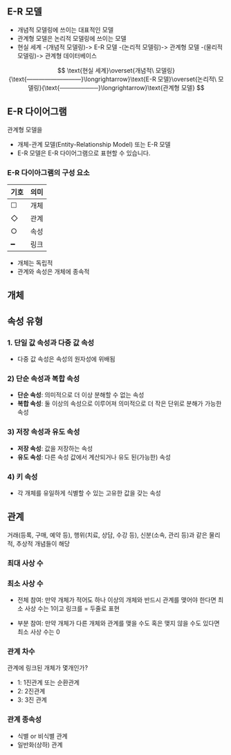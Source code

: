 ## E-R 모델
- 개념적 모델링에 쓰이는 대표적인 모델
- 관계형 모델은 논리적 모델링에 쓰이는 모델
- 현실 세계 -(개념적 모델링)-> E-R 모델 -(논리적 모델링)-> 관계형 모델 -(물리적 모델링)-> 관계형 데이터베이스

$$
\text{현실 세계}\overset{개념적\ 모델링}{\text{—————————}\longrightarrow}\text{E-R 모델}\overset{논리적\ 모델링}{\text{─────────}\longrightarrow}\text{관계형 모델}
$$

## E-R 다이어그램
관계형 모델을 
- 개체-관계 모델(Entity-Relationship Model) 또는 E-R 모델
- E-R 모델은 E-R 다이어그램으로 표현할 수 있습니다.

### E-R 다이아그램의 구성 요소
|기호|의미|
|---|---|
|&#9744;|개체|
|&#9671;|관계|
|&#9675;|속성|
|━|링크|

- 개체는 독립적
- 관계와 속성은 개체에 종속적

## 개체

## 속성 유형

### 1. 단일 값 속성과 다중 값 속성
- 다중 값 속성은 속성의 원자성에 위배됨
### 2) 단순 속성과 복합 속성
- **단순 속성**: 의미적으로 더 이상 분해할 수 없는 속성
- **복합 속성**: 둘 이상의 속성으로 이루어져 의미적으로 더 작은 단위로 분해가 가능한 속성

### 3) 저장 속성과 유도 속성
- **저장 속성**: 값을 저장하는 속성
- **유도 속성**: 다른 속성 값에서 계산되거나 유도 된(가능한) 속성

### 4) 키 속성
- 각 개체를 유일하게 식별할 수 있는 고유한 값을 갖는 속성


## 관계

거래(등록, 구매, 예약 등), 행위(치료, 상담, 수강 등), 신분(소속, 관리 등)과 같은 물리
적, 추상적 개념들이 해당

### 최대 사상 수

### 최소 사상 수

- 전체 참여: 만약 개체가 적어도 하나 이상의 개체와 반드시 관계를 맺어야 한다면 최소 사상 수는 1이고
링크를 = 두줄로 표현

- 부분 참여: 만약 개체가 다른 개체와 관계를 맺을 수도 혹은 맺지 않을 수도 있다면 최소 사상 수는 0

### 관계 차수

관계에 링크된 개체가 몇개인가?
- 1: 1진관계 또는 순환관계
- 2: 2진관계
- 3: 3진 관계

### 관계 종속성

- 식별 or 비식별 관계
- 일반화(상하) 관계
